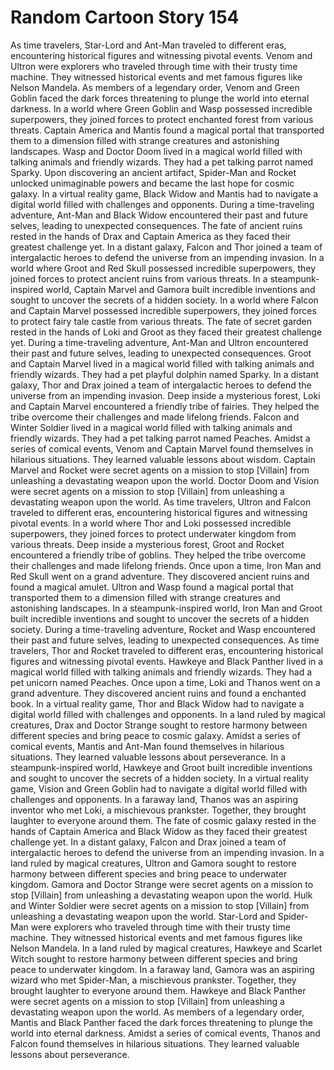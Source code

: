# Random Cartoon Story 154

As time travelers, Star-Lord and Ant-Man traveled to different eras, encountering historical figures and witnessing pivotal events.
Venom and Ultron were explorers who traveled through time with their trusty time machine. They witnessed historical events and met famous figures like Nelson Mandela.
As members of a legendary order, Venom and Green Goblin faced the dark forces threatening to plunge the world into eternal darkness.
In a world where Green Goblin and Wasp possessed incredible superpowers, they joined forces to protect enchanted forest from various threats.
Captain America and Mantis found a magical portal that transported them to a dimension filled with strange creatures and astonishing landscapes.
Wasp and Doctor Doom lived in a magical world filled with talking animals and friendly wizards. They had a pet talking parrot named Sparky.
Upon discovering an ancient artifact, Spider-Man and Rocket unlocked unimaginable powers and became the last hope for cosmic galaxy.
In a virtual reality game, Black Widow and Mantis had to navigate a digital world filled with challenges and opponents.
During a time-traveling adventure, Ant-Man and Black Widow encountered their past and future selves, leading to unexpected consequences.
The fate of ancient ruins rested in the hands of Drax and Captain America as they faced their greatest challenge yet.
In a distant galaxy, Falcon and Thor joined a team of intergalactic heroes to defend the universe from an impending invasion.
In a world where Groot and Red Skull possessed incredible superpowers, they joined forces to protect ancient ruins from various threats.
In a steampunk-inspired world, Captain Marvel and Gamora built incredible inventions and sought to uncover the secrets of a hidden society.
In a world where Falcon and Captain Marvel possessed incredible superpowers, they joined forces to protect fairy tale castle from various threats.
The fate of secret garden rested in the hands of Loki and Groot as they faced their greatest challenge yet.
During a time-traveling adventure, Ant-Man and Ultron encountered their past and future selves, leading to unexpected consequences.
Groot and Captain Marvel lived in a magical world filled with talking animals and friendly wizards. They had a pet playful dolphin named Sparky.
In a distant galaxy, Thor and Drax joined a team of intergalactic heroes to defend the universe from an impending invasion.
Deep inside a mysterious forest, Loki and Captain Marvel encountered a friendly tribe of fairies. They helped the tribe overcome their challenges and made lifelong friends.
Falcon and Winter Soldier lived in a magical world filled with talking animals and friendly wizards. They had a pet talking parrot named Peaches.
Amidst a series of comical events, Venom and Captain Marvel found themselves in hilarious situations. They learned valuable lessons about wisdom.
Captain Marvel and Rocket were secret agents on a mission to stop [Villain] from unleashing a devastating weapon upon the world.
Doctor Doom and Vision were secret agents on a mission to stop [Villain] from unleashing a devastating weapon upon the world.
As time travelers, Ultron and Falcon traveled to different eras, encountering historical figures and witnessing pivotal events.
In a world where Thor and Loki possessed incredible superpowers, they joined forces to protect underwater kingdom from various threats.
Deep inside a mysterious forest, Groot and Rocket encountered a friendly tribe of goblins. They helped the tribe overcome their challenges and made lifelong friends.
Once upon a time, Iron Man and Red Skull went on a grand adventure. They discovered ancient ruins and found a magical amulet.
Ultron and Wasp found a magical portal that transported them to a dimension filled with strange creatures and astonishing landscapes.
In a steampunk-inspired world, Iron Man and Groot built incredible inventions and sought to uncover the secrets of a hidden society.
During a time-traveling adventure, Rocket and Wasp encountered their past and future selves, leading to unexpected consequences.
As time travelers, Thor and Rocket traveled to different eras, encountering historical figures and witnessing pivotal events.
Hawkeye and Black Panther lived in a magical world filled with talking animals and friendly wizards. They had a pet unicorn named Peaches.
Once upon a time, Loki and Thanos went on a grand adventure. They discovered ancient ruins and found a enchanted book.
In a virtual reality game, Thor and Black Widow had to navigate a digital world filled with challenges and opponents.
In a land ruled by magical creatures, Drax and Doctor Strange sought to restore harmony between different species and bring peace to cosmic galaxy.
Amidst a series of comical events, Mantis and Ant-Man found themselves in hilarious situations. They learned valuable lessons about perseverance.
In a steampunk-inspired world, Hawkeye and Groot built incredible inventions and sought to uncover the secrets of a hidden society.
In a virtual reality game, Vision and Green Goblin had to navigate a digital world filled with challenges and opponents.
In a faraway land, Thanos was an aspiring inventor who met Loki, a mischievous prankster. Together, they brought laughter to everyone around them.
The fate of cosmic galaxy rested in the hands of Captain America and Black Widow as they faced their greatest challenge yet.
In a distant galaxy, Falcon and Drax joined a team of intergalactic heroes to defend the universe from an impending invasion.
In a land ruled by magical creatures, Ultron and Gamora sought to restore harmony between different species and bring peace to underwater kingdom.
Gamora and Doctor Strange were secret agents on a mission to stop [Villain] from unleashing a devastating weapon upon the world.
Hulk and Winter Soldier were secret agents on a mission to stop [Villain] from unleashing a devastating weapon upon the world.
Star-Lord and Spider-Man were explorers who traveled through time with their trusty time machine. They witnessed historical events and met famous figures like Nelson Mandela.
In a land ruled by magical creatures, Hawkeye and Scarlet Witch sought to restore harmony between different species and bring peace to underwater kingdom.
In a faraway land, Gamora was an aspiring wizard who met Spider-Man, a mischievous prankster. Together, they brought laughter to everyone around them.
Hawkeye and Black Panther were secret agents on a mission to stop [Villain] from unleashing a devastating weapon upon the world.
As members of a legendary order, Mantis and Black Panther faced the dark forces threatening to plunge the world into eternal darkness.
Amidst a series of comical events, Thanos and Falcon found themselves in hilarious situations. They learned valuable lessons about perseverance.